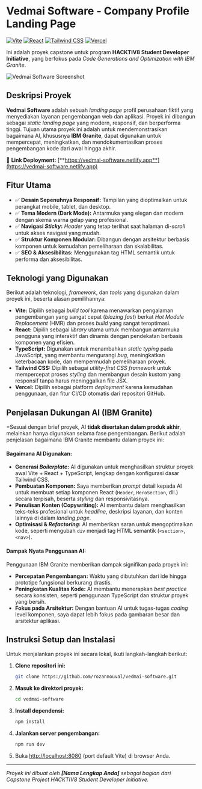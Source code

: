 # Vedmai Software - Company Profile Landing Page

[![Vite](https://img.shields.io/badge/Vite-646CFF?style=for-the-badge&logo=vite&logoColor=white)](https://vitejs.dev/)
[![React](https://img.shields.io/badge/React-61DAFB?style=for-the-badge&logo=react&logoColor=black)](https://reactjs.org/)
[![Tailwind CSS](https://img.shields.io/badge/Tailwind_CSS-38B2AC?style=for-the-badge&logo=tailwind-css&logoColor=white)](https://tailwindcss.com/)
[![Vercel](https://img.shields.io/badge/Deployed_on-Vercel-000000?style=for-the-badge&logo=vercel&logoColor=white)](https://vercel.com/)

Ini adalah proyek capstone untuk program **HACKTIV8 Student Developer Initiative**, yang berfokus pada *Code Generations and Optimization with IBM Granite*.

![Vedmai Software Screenshot](https://drive.google.com/uc?export=view&id=1csJYuMZYk-nUXbXr4izzZFZpvPLyUYd5)

## Deskripsi Proyek

**Vedmai Software** adalah sebuah *landing page* profil perusahaan fiktif yang menyediakan layanan pengembangan web dan aplikasi. Proyek ini dibangun sebagai *static landing page* yang modern, responsif, dan berperforma tinggi. Tujuan utama proyek ini adalah untuk mendemonstrasikan bagaimana AI, khususnya **IBM Granite**, dapat digunakan untuk mempercepat, meningkatkan, dan mendokumentasikan proses pengembangan kode dari awal hingga akhir. 

🔗 **Link Deployment:** [**https://vedmai-software.netlify.app**](https://vedmai-software.netlify.app)

## Fitur Utama

-   ✅ **Desain Sepenuhnya Responsif:** Tampilan yang dioptimalkan untuk perangkat mobile, tablet, dan desktop.
-   ✅ **Tema Modern (Dark Mode):** Antarmuka yang elegan dan modern dengan skema warna gelap yang profesional.
-   ✅ **Navigasi _Sticky_:** *Header* yang tetap terlihat saat halaman di-*scroll* untuk akses navigasi yang mudah.
-   ✅ **Struktur Komponen Modular:** Dibangun dengan arsitektur berbasis komponen untuk kemudahan pemeliharaan dan skalabilitas.
-   ✅ **SEO & Aksesibilitas:** Menggunakan tag HTML semantik untuk performa dan aksesibilitas.

## Teknologi yang Digunakan

Berikut adalah teknologi, *framework*, dan *tools* yang digunakan dalam proyek ini, beserta alasan pemilihannya: 

-   **Vite:** Dipilih sebagai *build tool* karena menawarkan pengalaman pengembangan yang sangat cepat (*blazing fast*) berkat *Hot Module Replacement* (HMR) dan proses *build* yang sangat teroptimasi.
-   **React:** Dipilih sebagai *library* utama untuk membangun antarmuka pengguna yang interaktif dan dinamis dengan pendekatan berbasis komponen yang efisien.
-   **TypeScript:** Digunakan untuk menambahkan *static typing* pada JavaScript, yang membantu mengurangi *bug*, meningkatkan keterbacaan kode, dan mempermudah pemeliharaan proyek.
-   **Tailwind CSS:** Dipilih sebagai *utility-first CSS framework* untuk mempercepat proses *styling* dan membangun desain kustom yang responsif tanpa harus meninggalkan file JSX.
-   **Vercel:** Dipilih sebagai platform *deployment* karena kemudahan penggunaan, dan fitur CI/CD otomatis dari repositori GitHub. 

## Penjelasan Dukungan AI (IBM Granite)

=Sesuai dengan brief proyek, AI **tidak disertakan dalam produk akhir**, melainkan hanya digunakan selama fase pengembangan. Berikut adalah penjelasan bagaimana IBM Granite membantu dalam proyek ini: 

#### **Bagaimana AI Digunakan:**
-   **Generasi _Boilerplate_:** AI digunakan untuk menghasilkan struktur proyek awal Vite + React + TypeScript, lengkap dengan konfigurasi dasar Tailwind CSS.
-   **Pembuatan Komponen:** Saya memberikan *prompt* detail kepada AI untuk membuat setiap komponen React (`Header`, `HeroSection`, dll.) secara terpisah, beserta *styling* dan responsivitasnya.
-   **Penulisan Konten (Copywriting):** AI membantu dalam menghasilkan teks-teks profesional untuk *headline*, deskripsi layanan, dan konten lainnya di dalam *landing page*.
-   **Optimisasi & _Refactoring_:** AI memberikan saran untuk mengoptimalkan kode, seperti mengubah `div` menjadi tag HTML semantik (`<section>`, `<nav>`).

#### **Dampak Nyata Penggunaan AI:**
Penggunaan IBM Granite memberikan dampak signifikan pada proyek ini: 
-   **Percepatan Pengembangan:** Waktu yang dibutuhkan dari ide hingga prototipe fungsional berkurang drastis.
-   **Peningkatan Kualitas Kode:** AI membantu menerapkan *best practice* secara konsisten, seperti penggunaan TypeScript dan struktur proyek yang bersih.
-   **Fokus pada Arsitektur:** Dengan bantuan AI untuk tugas-tugas *coding* level komponen, saya dapat lebih fokus pada gambaran besar dan arsitektur aplikasi.

## Instruksi Setup dan Instalasi

Untuk menjalankan proyek ini secara lokal, ikuti langkah-langkah berikut:

1.  **Clone repositori ini:**
    ```bash
    git clone https://github.com/rozannouval/vedmai-software.git
    ```

2.  **Masuk ke direktori proyek:**
    ```bash
    cd vedmai-software
    ```

3.  **Install dependensi:**
    ```bash
    npm install
    ```

4.  **Jalankan server pengembangan:**
    ```bash
    npm run dev
    ```

5.  Buka [http://localhost:8080](http://localhost:8080) (port default Vite) di browser Anda.

---
_Proyek ini dibuat oleh **[Nama Lengkap Anda]** sebagai bagian dari Capstone Project HACKTIV8 Student Developer Initiative._